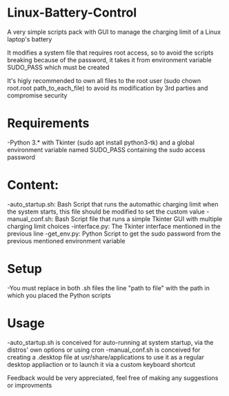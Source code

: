 # Linux-Battery-Control
A very simple scripts pack with GUI to manage the charging limit of a Linux laptop's battery

It modifies a system file that requires root access, so to avoid the scripts breaking because of the
password, it takes it from environment variable SUDO_PASS which must be created

It's higly recommended to own all files to the root user (sudo chown root.root path_to_each_file)
to avoid its modification by 3rd parties and compromise security

# Requirements
-Python 3.* with Tkinter (sudo apt install python3-tk) and a global environment variable named SUDO_PASS containing the sudo access password

# Content:
-auto_startup.sh: Bash Script that runs the automathic charging limit when the system starts, this file
 should be modified to set the custom value
-manual_conf.sh: Bash Script file that runs a simple Tkinter GUI with multiple charging limit choices
-interface.py: The Tkinter interface mentioned in the previous line
-get_env.py: Python Script to get the sudo password from the previous mentioned environment variable

# Setup
-You must replace in both .sh files the line "path to file" with the path in which you placed the Python scripts 

# Usage
-auto_startup.sh is conceived for auto-running at system startup, via the distros' own options or using cron
-manual_conf.sh is conceived for creating a .desktop file at usr/share/applications to use it as a regular desktop
 appliaction or to launch it via a custom keyboard shortcut
 
 Feedback would be very appreciated, feel free of making any suggestions or improvments

